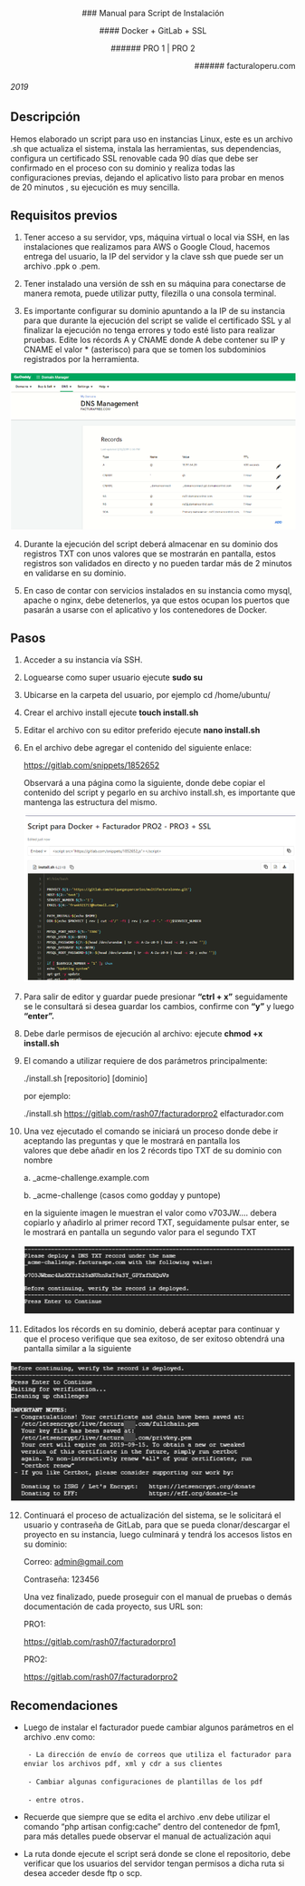 
<p align="center">
### Manual para Script de Instalación
</p>
<p align="center">
#### Docker + GitLab + SSL
</p>
<p align="center">
###### PRO 1 | PRO 2
</p>

<p align="right">
###### facturaloperu.com 

###### 2019 

</p>

## Descripción

Hemos elaborado un script para uso en instancias Linux, este es un archivo .sh que actualiza el sistema, instala las herramientas, sus dependencias, configura un certificado SSL renovable cada 90 días que debe ser confirmado en el proceso con su dominio y realiza todas las configuraciones previas, dejando el aplicativo listo para probar en menos de 20 minutos , su ejecución es muy sencilla.


## Requisitos previos

1. Tener acceso a su servidor, vps, máquina virtual o local via SSH, en las instalaciones que realizamos para AWS o Google Cloud, hacemos entrega del usuario, la IP del servidor y la clave ssh que puede ser un archivo .ppk o .pem.

2. Tener instalado una versión de ssh en su máquina para conectarse de manera remota, puede utilizar putty, filezilla o una consola terminal.

3. Es importante configurar su dominio apuntando a la IP de su instancia para que durante la ejecución del script se valide el certificado SSL y al finalizar la ejecución no tenga errores y todo esté listo para realizar pruebas. Edite los récords A y CNAME donde A debe contener su IP y CNAME el valor * (asterisco) para que se tomen los subdominios registrados por la herramienta.

![Alt text](image-5.png)

4. Durante la ejecución del script deberá almacenar en su dominio dos registros TXT con unos valores que se mostrarán en pantalla, estos registros son validados en directo y no pueden tardar más de 2 minutos en validarse en su dominio.

5. En caso de contar con servicios instalados en su instancia como mysql, apache o nginx, debe detenerlos, ya que estos ocupan los puertos que pasarán a usarse con el aplicativo y los contenedores de Docker.

## Pasos

1. Acceder a su instancia vía SSH.

2. Loguearse como super usuario 
ejecute **sudo su**

3. Ubicarse en la carpeta del usuario, por ejemplo 
cd /home/ubuntu/

4. Crear el archivo install
ejecute **touch install.sh**

5. Editar el archivo con su editor preferido
ejecute **nano install.sh**

6. En el archivo debe agregar el contenido del siguiente enlace:

   <a>https://gitlab.com/snippets/1852652</a>

   Observará a una página como la siguiente, donde debe copiar el contenido del script y pegarlo en su archivo install.sh, es importante que mantenga las estructura del mismo.

   ![Alt text](image-6.png)

7. Para salir de editor y guardar puede presionar **“ctrl + x”** seguidamente se le consultará si desea guardar los cambios, confirme con **“y”** y luego **“enter”.**

8. Debe darle permisos de ejecución al archivo:
ejecute **chmod +x install.sh**

9. El comando a utilizar requiere de dos parámetros principalmente:

   ./install.sh [repositorio] [dominio]

   por ejemplo:

   ./install.sh <a>https://gitlab.com/rash07/facturadorpro2</a> elfacturador.com

10. Una vez ejecutado el comando se iniciará un proceso donde debe ir aceptando las preguntas y que le mostrará en pantalla los       
    valores que debe añadir en los 2 récords tipo TXT de su dominio con nombre 

    a. _acme-challenge.example.com 

    b. _acme-challenge (casos como godday y puntope)

    en la siguiente imagen le muestran el valor como v703JW.... debera copiarlo y añadirlo al primer record TXT, seguidamente pulsar enter, se le mostrará en pantalla un segundo valor para el segundo TXT

    ![Alt text](image-7.png)

11. Editados los récords en su dominio, deberá aceptar para continuar y que el proceso verifique que sea exitoso, de ser exitoso obtendrá una pantalla similar a la siguiente

![Alt text](image-8.png)


12. Continuará el proceso de actualización del sistema, se le solicitará el usuario y contraseña de GitLab, para que se pueda clonar/descargar el proyecto en su instancia, luego culminará y tendrá los accesos listos en su dominio:

    Correo: admin@gmail.com

    Contraseña: 123456

    Una vez finalizado, puede proseguir con el manual de pruebas o demás documentación de cada proyecto, sus URL son:

    PRO1:

    <a>https://gitlab.com/rash07/facturadorpro1</a>

    PRO2:

    <a>https://gitlab.com/rash07/facturadorpro2</a>

## Recomendaciones

    
 - Luego de instalar el facturador puede cambiar algunos parámetros en el archivo .env como:

        - La dirección de envío de correos que utiliza el facturador para enviar los archivos pdf, xml y cdr a sus clientes

        - Cambiar algunas configuraciones de plantillas de los pdf

        - entre otros.

- Recuerde que siempre que se edita el archivo .env debe utilizar el comando “php artisan config:cache” dentro del contenedor de fpm1, para más detalles puede observar el manual de actualización aqui 

- La ruta donde ejecute el script será donde se clone el repositorio, debe verificar que los usuarios del servidor tengan permisos a dicha ruta si desea acceder desde ftp o scp.












